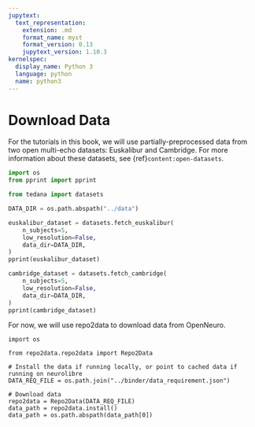 ```yaml
---
jupytext:
  text_representation:
    extension: .md
    format_name: myst
    format_version: 0.13
    jupytext_version: 1.10.3
kernelspec:
  display_name: Python 3
  language: python
  name: python3
---
```


# Download Data

For the tutorials in this book,
we will use partially-preprocessed data from two open multi-echo datasets: Euskalibur and Cambridge.
For more information about these datasets, see {ref}`content:open-datasets`.

```python
import os
from pprint import pprint

from tedana import datasets

DATA_DIR = os.path.abspath("../data")

euskalibur_dataset = datasets.fetch_euskalibur(
    n_subjects=5,
    low_resolution=False,
    data_dir=DATA_DIR,
)
pprint(euskalibur_dataset)

cambridge_dataset = datasets.fetch_cambridge(
    n_subjects=5,
    low_resolution=False,
    data_dir=DATA_DIR,
)
pprint(cambridge_dataset)
```

For now, we will use repo2data to download data from OpenNeuro.

```{code-cell} ipython3
import os

from repo2data.repo2data import Repo2Data

# Install the data if running locally, or point to cached data if running on neurolibre
DATA_REQ_FILE = os.path.join("../binder/data_requirement.json")

# Download data
repo2data = Repo2Data(DATA_REQ_FILE)
data_path = repo2data.install()
data_path = os.path.abspath(data_path[0])
```
